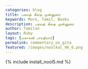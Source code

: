 ```yaml
---
categories: blog
title: பகவத் கீதை முன்னுரை
keywords: More, Tamil, Books
description: பகவத் கீதை முன்னுரை
author: Tamilan
layout: Ruby
tags: [மகாகவி பாரதியார்] 
permalink: commentary_on_gita
featured: /images/noolkal_96_6.png
---
```

{% include install_nool5.md %}

